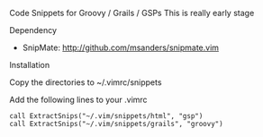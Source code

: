 Code Snippets for Groovy / Grails / GSPs
This is really early stage

Dependency

* SnipMate: http://github.com/msanders/snipmate.vim 

 Installation

Copy the directories to ~/.vimrc/snippets

Add the following lines to your .vimrc

    call ExtractSnips("~/.vim/snippets/html", "gsp")
    call ExtractSnips("~/.vim/snippets/grails", "groovy")


